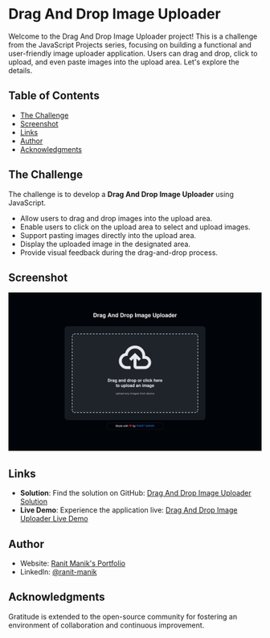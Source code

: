 # Drag And Drop Image Uploader

Welcome to the Drag And Drop Image Uploader project! This is a challenge from the JavaScript Projects series, focusing on building a functional and user-friendly image uploader application. Users can drag and drop, click to upload, and even paste images into the upload area. Let's explore the details.

## Table of Contents

- [The Challenge](#the-challenge)
- [Screenshot](#screenshot)
- [Links](#links)
- [Author](#author)
- [Acknowledgments](#acknowledgments)

## The Challenge

The challenge is to develop a **Drag And Drop Image Uploader** using JavaScript.

- Allow users to drag and drop images into the upload area.
- Enable users to click on the upload area to select and upload images.
- Support pasting images directly into the upload area.
- Display the uploaded image in the designated area.
- Provide visual feedback during the drag-and-drop process.

## Screenshot

![Screen Shot.png](Screen%20Shot.png)

## Links

- **Solution**:
  Find the solution on
  GitHub: [Drag And Drop Image Uploader Solution](https://github.com/RanitManik/JavaScript-projects/tree/main/10.%20Drag%20And%20Drop%20Image%20Uploader)
- **Live Demo**:
  Experience the application
  live: [Drag And Drop Image Uploader Live Demo](https://ranitmanik.github.io/JavaScript-Projects/10.%20Drag%20And%20Drop%20Image%20Uploader/index.html)

## Author

- Website: [Ranit Manik's Portfolio](https://ranitmanik.github.io/Portfolio-1.0)
- LinkedIn: [@ranit-manik](https://www.linkedin.com/in/ranit-manik/)

## Acknowledgments

Gratitude is extended to the open-source community for fostering an environment of collaboration and continuous improvement.
